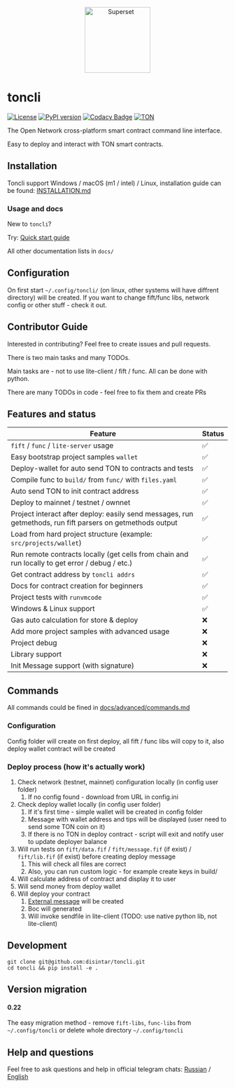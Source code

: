 <p align="center">
   <a href="https://disintar.io/">
       <img
        src="https://raw.githubusercontent.com/disintar/toncli/master/docs/images/logo.png"
        alt="Superset"
        height="150"
      />
   </a>
</p>

# toncli

[![License](https://img.shields.io/badge/License-Apache%202.0-blue.svg)](https://opensource.org/licenses/Apache-2.0)
[![PyPI version](https://badge.fury.io/py/toncli.svg)](https://github.com/disintar/toncli)
[![Codacy Badge](https://app.codacy.com/project/badge/Grade/8f4acbbba3a743f992062c377c48c675)](https://www.codacy.com/gh/disintar/toncli/dashboard?utm_source=github.com&amp;utm_medium=referral&amp;utm_content=disintar/toncli&amp;utm_campaign=Badge_Grade)
[![TON](https://img.shields.io/badge/%F0%9F%92%8E-TON-green)](https://ton.org)

The Open Network cross-platform smart contract command line interface. 

Easy to deploy and interact with TON smart contracts.

## Installation

Toncli support Windows / macOS (m1 / intel) / Linux, installation guide can be found: [INSTALLATION.md](/INSTALLATION.md)

### Usage and docs
New to `toncli`?

Try: [Quick start guide](/docs/quick_starat_guide.md)

All other documentation lists in `docs/`

## Configuration

On first start `~/.config/toncli/` (on linux, other systems will have diffrent directory) will be created. If you want to change fift/func libs, network config or other stuff - check it out.

## Contributor Guide

Interested in contributing? Feel free to create issues and pull requests.

There is two main tasks and many TODOs.

Main tasks are - not to use lite-client / fift / func. All can be done with python.

There are many TODOs in code - feel free to fix them and create PRs

## Features and status

| Feature                                                                                                    | Status |
|------------------------------------------------------------------------------------------------------------|--------|
| `fift` / `func` / `lite-server` usage                                                                      | ✅      |
| Easy bootstrap project samples `wallet`                                                                    | ✅      |
| Deploy-wallet for auto send TON to contracts and tests                                                     | ✅      |
| Compile func to `build/` from `func/` with `files.yaml`                                                    | ✅      |
| Auto send TON to init contract address                                                                     | ✅      |
| Deploy to mainnet / testnet / ownnet                                                                       | ✅      |
| Project interact after deploy: easily send messages, run getmethods, run fift parsers on getmethods output | ✅      |
| Load from hard project structure (example: `src/projects/wallet`)                                          | ✅      |
| Run remote contracts locally (get cells from chain and run locally to get error / debug / etc.)            | ✅      |
| Get contract address by `toncli addrs`                                                                     | ✅      |
| Docs for contract creation for beginners                                                                   | ✅      |
| Project tests with `runvmcode`                                                                             | ✅      |
| Windows & Linux support                                                                                    | ✅      |
| Gas auto calculation for store & deploy                                                                    | ❌      |
| Add more project samples with advanced usage                                                               | ❌      |
| Project debug                                                                                              | ❌      |
| Library support                                                                                            | ❌      |
| Init Message support  (with signature)                                                                     | ❌      |

## Commands

All commands could be fined in [docs/advanced/commands.md](/docs/advanced/commands.md)

### Configuration

Config folder will create on first deploy, all fift / func libs will copy to it, also deploy wallet contract will be
created

### Deploy process (how it's actually work)

1. Check network (testnet, mainnet) configuration locally (in config user folder)
    1. If no config found - download from URL in config.ini
2. Check deploy wallet locally (in config user folder)
    1. If it's first time - simple wallet will be created in config folder
    2. Message with wallet address and tips will be displayed (user need to send some TON coin on it)
    3. If there is no TON in deploy contract - script will exit and notify user to update deployer balance
3. Will run tests on `fift/data.fif` / `fift/message.fif` (if exist) / `fift/lib.fif` (if exist)  before creating deploy
   message
    1. This will check all files are correct
    2. Also, you can run custom logic - for example create keys in build/
4. Will calculate address of contract and display it to user
5. Will send money from deploy wallet
6. Will deploy your contract
    1. [External message](https://gist.github.com/tvorogme/fdb174ac0740b6a52d1dbdf85f4ddc63#file-generate-fif-L113) will
       be created
    2. Boc will generated
    3. Will invoke sendfile in lite-client (TODO: use native python lib, not lite-client)

## Development

```
git clone git@github.com:disintar/toncli.git
cd toncli && pip install -e .
```

## Version migration

#### 0.22

The easy migration method - remove `fift-libs`, `func-libs` from `~/.config/toncli` or delete whole directory `~/.config/toncli`


## Help and questions

Feel free to ask questions and help in official telegram chats: [Russian](https://t.me/tondev) / [English](https://t.me/tondev_eng)